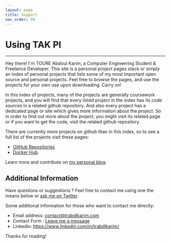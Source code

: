 ```yaml
---
layout: page
title: Support
nav_order: 99
---
```


# Using TAK PI
---

<p class="message">
  Hey there! I'm TOURE Abdoul Karim, a Computer Engineering Student &  Freelance Developer. This site is a personal project pages stack or simply an index of personal projects that lists some of my most important open source and personal projects. Feel free to browse the pages, and use the projects for your own use upon downloading. Carry on!
</p>

In this index of projects, many of the projects are generally coursework projects, and  you will find that every listed project in the index has its code sources in a related github repository. And also every project has a dedicated page or site which gives more information about the project. So in order to find out more about the project, you might visit its related page or if you want to get the code, visit the related github repository. 

There are currently more projects on github than in this index, so to see a full list of the projects visit these pages:

* [GitHub Repositories](https://github.com/trabdlkarim?tab=repositories)
* [Docker Hub](https://hub.docker.com/u/trabdlkarim)

Learn more and contribute on [my personal blog](https://www.trabdlkarim.com).

## Additional Information

Have questions or suggestions ? Feel free to contact me using one the means below or [ask me on Twitter](https://twitter.com/trabdlkarim).

Some additional information for those who want to contact me directly:

* Email address: <contact@trabdlkarim.com>
* Contact Form : [Leave me a message](https://trabdlkarim.com/p/contact.html)
* Linkedin: <https://www.linkedin.com/in/trabdlkarim/>

Thanks for reading!

